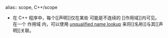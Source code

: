 alias:: scope, C++/scope

- 在 C++ 程序中，每个[[声明]]仅在某些 可能是不连续的 [[作用域]]内可见。
  在一个 作用域 内，可以使用 [unqualified name lookup](https://en.cppreference.com/w/cpp/language/lookup) 来将[[名称]]与其[[声明]]关联。